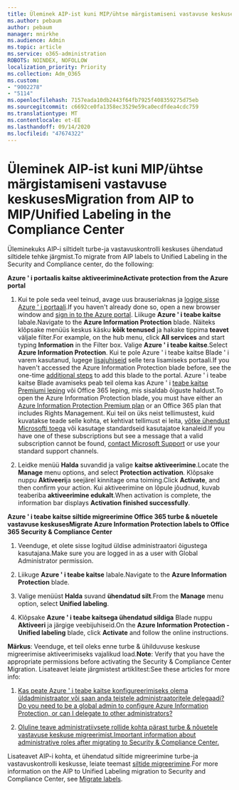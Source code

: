 ```yaml
---
title: Üleminek AIP-ist kuni MIP/ühtse märgistamiseni vastavuse keskuses
ms.author: pebaum
author: pebaum
manager: mnirkhe
ms.audience: Admin
ms.topic: article
ms.service: o365-administration
ROBOTS: NOINDEX, NOFOLLOW
localization_priority: Priority
ms.collection: Adm_O365
ms.custom:
- "9002278"
- "5114"
ms.openlocfilehash: 7157eada10db2443f64fb7925f408359275d75eb
ms.sourcegitcommit: c6692ce0fa1358ec3529e59ca0ecdfdea4cdc759
ms.translationtype: MT
ms.contentlocale: et-EE
ms.lasthandoff: 09/14/2020
ms.locfileid: "47674322"
---
```

# <a name="migration-from-aip-to-mipunified-labeling-in-the-compliance-center"></a><span data-ttu-id="18892-102">Üleminek AIP-ist kuni MIP/ühtse märgistamiseni vastavuse keskuses</span><span class="sxs-lookup"><span data-stu-id="18892-102">Migration from AIP to MIP/Unified Labeling in the Compliance Center</span></span>

<span data-ttu-id="18892-103">Üleminekuks AIP-i siltidelt turbe-ja vastavuskontrolli keskuses ühendatud siltidele tehke järgmist.</span><span class="sxs-lookup"><span data-stu-id="18892-103">To migrate from AIP labels to Unified Labeling in the Security and Compliance center, do the following:</span></span>

<span data-ttu-id="18892-104">**Azure ' i portaalis kaitse aktiveerimine**</span><span class="sxs-lookup"><span data-stu-id="18892-104">**Activate protection from the Azure portal**</span></span>

1. <span data-ttu-id="18892-105">Kui te pole seda veel teinud, avage uus brauseriaknas ja [logige sisse Azure ' i portaali](https://docs.microsoft.com/azure/information-protection/deploy-use/configure-policy#signing-in-to-the-azure-portal).</span><span class="sxs-lookup"><span data-stu-id="18892-105">If you haven't already done so, open a new browser window and [sign in to the Azure portal](https://docs.microsoft.com/azure/information-protection/deploy-use/configure-policy#signing-in-to-the-azure-portal).</span></span> <span data-ttu-id="18892-106">Liikuge **Azure ' i teabe kaitse** labale.</span><span class="sxs-lookup"><span data-stu-id="18892-106">Navigate to the **Azure Information Protection** blade.</span></span> <span data-ttu-id="18892-107">Näiteks klõpsake menüüs keskus käsku **kõik teenused** ja hakake tippima **teavet** väljale filter.</span><span class="sxs-lookup"><span data-stu-id="18892-107">For example, on the hub menu, click **All services** and start typing **Information** in the Filter box.</span></span> <span data-ttu-id="18892-108">Valige **Azure ' i teabe kaitse**.</span><span class="sxs-lookup"><span data-stu-id="18892-108">Select **Azure Information Protection**.</span></span> <span data-ttu-id="18892-109">Kui te pole Azure ' i teabe kaitse Blade ' i varem kasutanud, lugege [lisajuhiseid](https://docs.microsoft.com/azure/information-protection/deploy-use/configure-policy#to-access-the-azure-information-protection-blade-for-the-first-time) selle tera lisamiseks portaali.</span><span class="sxs-lookup"><span data-stu-id="18892-109">If you haven't accessed the Azure Information Protection blade before, see the one-time [additional steps](https://docs.microsoft.com/azure/information-protection/deploy-use/configure-policy#to-access-the-azure-information-protection-blade-for-the-first-time) to add this blade to the portal.</span></span> <span data-ttu-id="18892-110">Azure ' i teabe kaitse Blade avamiseks peab teil olema kas Azure ' i [teabe kaitse Premiumi leping](https://www.microsoft.com/cloud-platform/azure-information-protection-pricing) või Office 365 leping, mis sisaldab õiguste haldust.</span><span class="sxs-lookup"><span data-stu-id="18892-110">To open the Azure Information Protection blade, you must have either an [Azure Information Protection Premium plan](https://www.microsoft.com/cloud-platform/azure-information-protection-pricing) or an Office 365 plan that includes Rights Management.</span></span> <span data-ttu-id="18892-111">Kui teil on üks neist tellimustest, kuid kuvatakse teade selle kohta, et kehtivat tellimust ei leita, [võtke ühendust Microsofti toega](https://docs.microsoft.com/azure/information-protection/get-started/information-support#to-contact-microsoft-support) või kasutage standardseid kasutajatoe kanaleid.</span><span class="sxs-lookup"><span data-stu-id="18892-111">If you have one of these subscriptions but see a message that a valid subscription cannot be found, [contact Microsoft Support](https://docs.microsoft.com/azure/information-protection/get-started/information-support#to-contact-microsoft-support) or use your standard support channels.</span></span>

2. <span data-ttu-id="18892-112">Leidke menüü **Halda** suvandid ja valige **kaitse aktiveerimine**.</span><span class="sxs-lookup"><span data-stu-id="18892-112">Locate the **Manage** menu options, and select **Protection activation**.</span></span> <span data-ttu-id="18892-113">Klõpsake nuppu **Aktiveeri**ja seejärel kinnitage oma toiming.</span><span class="sxs-lookup"><span data-stu-id="18892-113">Click **Activate**, and then confirm your action.</span></span> <span data-ttu-id="18892-114">Kui aktiveerimine on lõpule jõudnud, kuvab teaberiba **aktiveerimine edukalt**.</span><span class="sxs-lookup"><span data-stu-id="18892-114">When activation is complete, the information bar displays **Activation finished successfully**.</span></span>

<span data-ttu-id="18892-115">**Azure ' i teabe kaitse siltide migreerimine Office 365 turbe & nõuetele vastavuse keskuses**</span><span class="sxs-lookup"><span data-stu-id="18892-115">**Migrate Azure Information Protection labels to Office 365 Security & Compliance Center**</span></span>

1. <span data-ttu-id="18892-116">Veenduge, et olete sisse logitud üldise administraatori õigustega kasutajana.</span><span class="sxs-lookup"><span data-stu-id="18892-116">Make sure you are logged in as a user with Global Administrator permission.</span></span>

2. <span data-ttu-id="18892-117">Liikuge **Azure ' i teabe kaitse** labale.</span><span class="sxs-lookup"><span data-stu-id="18892-117">Navigate to the **Azure Information Protection** blade.</span></span>

3. <span data-ttu-id="18892-118">Valige menüüst **Halda** suvand **ühendatud silt**.</span><span class="sxs-lookup"><span data-stu-id="18892-118">From the **Manage** menu option, select **Unified labeling**.</span></span>

4. <span data-ttu-id="18892-119">Klõpsake **Azure ' i teabe kaitsega ühendatud sildiga** Blade nuppu **Aktiveeri** ja järgige veebijuhiseid.</span><span class="sxs-lookup"><span data-stu-id="18892-119">On the **Azure Information Protection - Unified labeling** blade, click **Activate** and follow the online instructions.</span></span>

<span data-ttu-id="18892-120">**Märkus**: Veenduge, et teil oleks enne turbe & ühilduvuse keskuse migreerimise aktiveerimiseks vajalikud load.</span><span class="sxs-lookup"><span data-stu-id="18892-120">**Note**: Verify that you have the appropriate permissions before activating the Security & Compliance Center Migration.</span></span> <span data-ttu-id="18892-121">Lisateavet leiate järgmistest artiklitest:</span><span class="sxs-lookup"><span data-stu-id="18892-121">See these articles for more info:</span></span>

1. [<span data-ttu-id="18892-122">Kas peate Azure ' i teabe kaitse konfigureerimiseks olema üldadministraator või saan anda teistele administraatoritele delegaadi?</span><span class="sxs-lookup"><span data-stu-id="18892-122">Do you need to be a global admin to configure Azure Information Protection, or can I delegate to other administrators?</span></span>](https://docs.microsoft.com/azure/information-protection/faqs#do-you-need-to-be-a-global-admin-to-configure-azure-information-protection-or-can-i-delegate-to-other-administrators)

2. [<span data-ttu-id="18892-123">Oluline teave administratiivsete rollide kohta pärast turbe & nõuetele vastavuse keskuse migreerimist.</span><span class="sxs-lookup"><span data-stu-id="18892-123">Important information about administrative roles after migrating to Security & Compliance Center.</span></span>](https://docs.microsoft.com/azure/information-protection/configure-policy-migrate-labels#important-information-about-administrative-roles)

<span data-ttu-id="18892-124">Lisateavet AIP-i kohta, et ühendatud siltide migreerimine turbe-ja vastavuskontrolli keskusse, leiate teemast [siltide migreerimine](https://docs.microsoft.com/azure/information-protection/configure-policy-migrate-labels).</span><span class="sxs-lookup"><span data-stu-id="18892-124">For more information on the AIP to Unified Labeling migration to Security and Compliance Center, see [Migrate labels](https://docs.microsoft.com/azure/information-protection/configure-policy-migrate-labels).</span></span>
